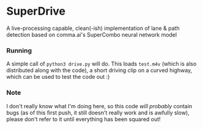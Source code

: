 # SuperDrive
A live-processing capable, clean(-ish) implementation of lane & path detection based on comma.ai's SuperCombo neural network model

### Running
A simple call of `python3 drive.py` will do. This loads `test.m4v` (which is also distributed along with the code), a short driving clip on a curved highway, which can be used to test the code out :)

### Note
I don't really know what I'm doing here, so this code *will probably* contain bugs (as of this first push, it still doesn't really work and is awfully slow), please don't refer to it until everything has been squared out!
